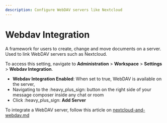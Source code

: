 ```yaml
---
description: Configure WebDAV servers like Nextcloud
---
```


# Webdav Integration

A framework for users to create, change and move documents on a server. Used to link WebDAV servers such as Nextcloud.

To access this setting, navigate to **Administration** > **Workspace** > **Settings** > **Webdav Integration**.

* **Webdav Integration Enabled**: When set to true, WebDAV is available on the server,
* Navigating to the :heavy\_plus\_sign:  button on the right side of your message composer inside any chat or room
* Click :heavy\_plus\_sign: **Add Server**

To integrate a WebDAV server, follow this article on [nextcloud-and-webdav.md](../integrations/nextcloud-and-webdav.md "mention")

